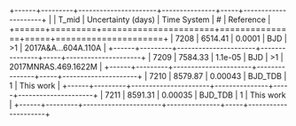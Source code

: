 +------+---------+----------------------+---------------+-----+---------------------+
|      |   T_mid |   Uncertainty (days) | Time System   | #   | Reference           |
+======+=========+======================+===============+=====+=====================+
| 7208 | 6514.41 |              0.0001  | BJD           | >1  | 2017A&A...604A.110A |
+------+---------+----------------------+---------------+-----+---------------------+
| 7209 | 7584.33 |              1.1e-05 | BJD           | >1  | 2017MNRAS.469.1622M |
+------+---------+----------------------+---------------+-----+---------------------+
| 7210 | 8579.87 |              0.00043 | BJD_TDB       | 1   | This work           |
+------+---------+----------------------+---------------+-----+---------------------+
| 7211 | 8591.31 |              0.00035 | BJD_TDB       | 1   | This work           |
+------+---------+----------------------+---------------+-----+---------------------+